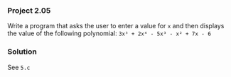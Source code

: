 ### Project 2.05
Write a program that asks the user to enter a value for `x` and then displays the value of the following polynomial:
`3x⁵ + 2x⁴ - 5x³ - x² + 7x - 6`

### Solution
See `5.c`

